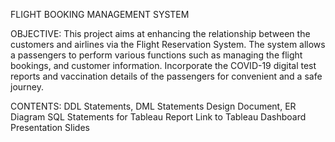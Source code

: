 FLIGHT BOOKING MANAGEMENT SYSTEM

OBJECTIVE:
This project aims at enhancing the relationship between the customers and airlines via the Flight Reservation System. The system allows a passengers to perform various functions such as managing the flight bookings, and customer information. Incorporate the COVID-19 digital test reports and vaccination details of the passengers for convenient and a safe journey. 

CONTENTS:
DDL Statements,
DML Statements
Design Document,
ER Diagram
SQL Statements for Tableau Report
Link to Tableau Dashboard
Presentation Slides
